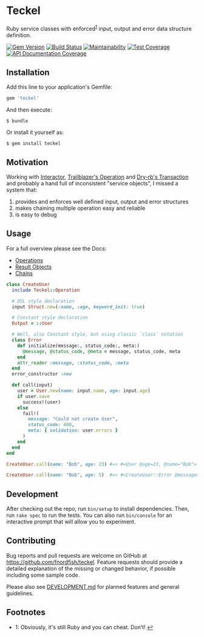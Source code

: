 # Teckel

Ruby service classes with enforced<sup name="footnote-1-source">[1](#footnote-1)</sup> input, output and error data structure definition.

[![Gem Version](https://img.shields.io/gem/v/teckel.svg)][gem]
[![Build Status](https://github.com/fnordfish/teckel/actions/workflows/specs.yml/badge.svg)][ci]
[![Maintainability](https://api.codeclimate.com/v1/badges/b3939aaec6271a567a57/maintainability)](https://codeclimate.com/github/fnordfish/teckel/maintainability)
[![Test Coverage](https://api.codeclimate.com/v1/badges/b3939aaec6271a567a57/test_coverage)](https://codeclimate.com/github/fnordfish/teckel/test_coverage)
[![API Documentation Coverage](https://inch-ci.org/github/fnordfish/teckel.svg?branch=master)][inch]

## Installation

Add this line to your application's Gemfile:

```ruby
gem 'teckel'
```

And then execute:

    $ bundle

Or install it yourself as:

    $ gem install teckel

## Motivation

Working with [Interactor](https://github.com/collectiveidea/interactor), [Trailblazer's Operation](http://trailblazer.to/gems/operation) and [Dry-rb's Transaction](https://dry-rb.org/gems/dry-transaction) and probably a hand full of inconsistent "service objects", I missed a system that:

1. provides and enforces well defined input, output and error structures
2. makes chaining multiple operation easy and reliable
3. is easy to debug

## Usage

For a full overview please see the Docs:

* [Operations](https://fnordfish.github.io/teckel/operations/basics/)
* [Result Objects](https://fnordfish.github.io/teckel/operations/result_objects/)
* [Chains](https://fnordfish.github.io/teckel/chains/basics/)


```ruby
class CreateUser
  include Teckel::Operation

  # DSL style declaration
  input Struct.new(:name, :age, keyword_init: true)

  # Constant style declaration
  Output = ::User

  # Well, also Constant style, but using classic `class` notation
  class Error
    def initialize(message:, status_code:, meta:)
      @message, @status_code, @meta = message, status_code, meta
    end
    attr_reader :message, :status_code, :meta
  end
  error_constructor :new

  def call(input)
    user = User.new(name: input.name, age: input.age)
    if user.save
      success!(user)
    else
      fail!(
        message: "Could not create User",
        status_code: 400,
        meta: { validation: user.errors }
      )
    end
  end
end

CreateUser.call(name: "Bob", age: 23) #=> #<User @age=23, @name="Bob">

CreateUser.call(name: "Bob", age: 5)  #=> #<CreateUser::Error @message="Could not create User", @meta={:validation=>[{:age=>"underage"}]}, @status_code=400>
```

## Development

After checking out the repo, run `bin/setup` to install dependencies. Then, run `rake spec` to run the tests. You can also run `bin/console` for an interactive prompt that will allow you to experiment.

## Contributing

Bug reports and pull requests are welcome on GitHub at https://github.com/fnordfish/teckel.
Feature requests should provide a detailed explanation of the missing or changed behavior, if possible including some sample code.

Please also see [DEVELOPMENT.md](DEVELOPMENT.md) for planned features and general guidelines.

## Footnotes

- <a name="footnote-1">1</a>: Obviously, it's still Ruby and you can cheat. Don’t! [↩](#footnote-1-source)

[gem]: https://rubygems.org/gems/teckel
[ci]: https://github.com/fnordfish/teckel/actions/workflows/specs.yml
[inch]: http://inch-ci.org/github/fnordfish/teckel
